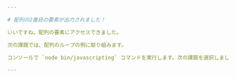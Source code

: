 ```yaml
---

# 配列の2番目の要素が出力されました！

いいですね。配列の要素にアクセスできました。

次の課題では、配列のループの例に取り組みます。

コンソールで `node bin/javascripting` コマンドを実行します。次の課題を選択しましょう。

---
```

